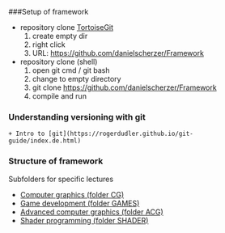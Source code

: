 ###Setup of framework
+ repository clone [TortoiseGit](https://tortoisegit.org/)
	1. create empty dir
	1. right click <git clone...>
	1. URL: https://github.com/danielscherzer/Framework
+ repository clone (shell)
    1. open git cmd / git bash
    1. change to empty directory
    1. git clone https://github.com/danielscherzer/Framework
    1. compile and run
	
### Understanding versioning with git
	+ Intro to [git](https://rogerdudler.github.io/git-guide/index.de.html)
	

### Structure of framework
Subfolders for specific lectures
+ [Computer graphics (folder CG)](CG)
+ [Game development (folder GAMES)](GAMES)
+ [Advanced computer graphics (folder ACG)](ACG)
+ [Shader programming (folder SHADER)](SHADER)
